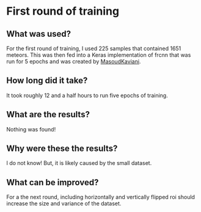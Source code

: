 # First round of training

## What was used?
For the first round of training, I used 225 samples that contained 1651 meteors.
This was then fed into a Keras implementation of frcnn that was run for 5 epochs
and was created by
[MasoudKaviani](https://github.com/MasoudKaviani/keras-frcnn).

## How long did it take?
It took roughly 12 and a half hours to run five epochs of training.

## What are the results?
Nothing was found!

## Why were these the results?
I do not know! But, it is likely caused by the small dataset.

## What can be improved?
For a the next round, including horizontally and vertically flipped roi should
increase the size and variance of the dataset.
